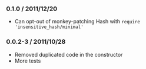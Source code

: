 ### 0.1.0 / 2011/12/20
* Can opt-out of monkey-patching Hash with `require 'insensitive_hash/minimal'`

### 0.0.2-3 / 2011/10/28
* Removed duplicated code in the constructor
* More tests
